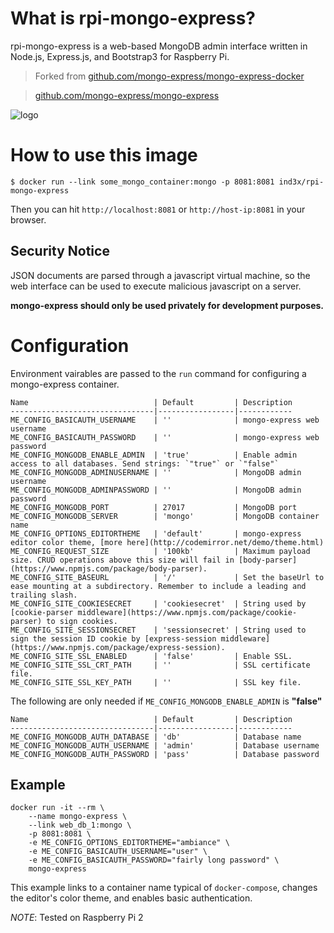 # What is rpi-mongo-express?

rpi-mongo-express is a web-based MongoDB admin interface written in Node.js, Express.js, and Bootstrap3 for Raspberry Pi.

> Forked from [github.com/mongo-express/mongo-express-docker](https://github.com/mongo-express/mongo-express-docker)

> [github.com/mongo-express/mongo-express](https://github.com/mongo-express/mongo-express)


![logo](https://raw.githubusercontent.com/ind3x/rpi-mongo-express-docker/master/logo.png)

# How to use this image

```console
$ docker run --link some_mongo_container:mongo -p 8081:8081 ind3x/rpi-mongo-express
```

Then you can hit `http://localhost:8081` or `http://host-ip:8081` in your browser.

## Security Notice

JSON documents are parsed through a javascript virtual machine, so the web interface can be used to execute malicious javascript on a server.

**mongo-express should only be used privately for development purposes.**

# Configuration

Environment vairables are passed to the `run` command for configuring a mongo-express container.

	Name                            | Default         | Description
	--------------------------------|-----------------|------------
	ME_CONFIG_BASICAUTH_USERNAME    | ''              | mongo-express web username
	ME_CONFIG_BASICAUTH_PASSWORD    | ''              | mongo-express web password
	ME_CONFIG_MONGODB_ENABLE_ADMIN  | 'true'          | Enable admin access to all databases. Send strings: `"true"` or `"false"`
	ME_CONFIG_MONGODB_ADMINUSERNAME | ''              | MongoDB admin username
	ME_CONFIG_MONGODB_ADMINPASSWORD | ''              | MongoDB admin password
	ME_CONFIG_MONGODB_PORT          | 27017           | MongoDB port
	ME_CONFIG_MONGODB_SERVER        | 'mongo'         | MongoDB container name
	ME_CONFIG_OPTIONS_EDITORTHEME   | 'default'       | mongo-express editor color theme, [more here](http://codemirror.net/demo/theme.html)
	ME_CONFIG_REQUEST_SIZE          | '100kb'         | Maximum payload size. CRUD operations above this size will fail in [body-parser](https://www.npmjs.com/package/body-parser).
	ME_CONFIG_SITE_BASEURL          | '/'             | Set the baseUrl to ease mounting at a subdirectory. Remember to include a leading and trailing slash.
	ME_CONFIG_SITE_COOKIESECRET     | 'cookiesecret'  | String used by [cookie-parser middleware](https://www.npmjs.com/package/cookie-parser) to sign cookies.
	ME_CONFIG_SITE_SESSIONSECRET    | 'sessionsecret' | String used to sign the session ID cookie by [express-session middleware](https://www.npmjs.com/package/express-session).
	ME_CONFIG_SITE_SSL_ENABLED      | 'false'         | Enable SSL.
	ME_CONFIG_SITE_SSL_CRT_PATH     | ''              | SSL certificate file.
	ME_CONFIG_SITE_SSL_KEY_PATH     | ''              | SSL key file.

The following are only needed if `ME_CONFIG_MONGODB_ENABLE_ADMIN` is **"false"**

	Name                            | Default         | Description
	--------------------------------|-----------------|------------
	ME_CONFIG_MONGODB_AUTH_DATABASE | 'db'            | Database name
	ME_CONFIG_MONGODB_AUTH_USERNAME | 'admin'         | Database username
	ME_CONFIG_MONGODB_AUTH_PASSWORD | 'pass'          | Database password

## Example

	docker run -it --rm \
		--name mongo-express \
		--link web_db_1:mongo \
		-p 8081:8081 \
		-e ME_CONFIG_OPTIONS_EDITORTHEME="ambiance" \
		-e ME_CONFIG_BASICAUTH_USERNAME="user" \
		-e ME_CONFIG_BASICAUTH_PASSWORD="fairly long password" \
		mongo-express

This example links to a container name typical of `docker-compose`, changes the editor's color theme, and enables basic authentication.

*NOTE*: Tested on Raspberry Pi 2